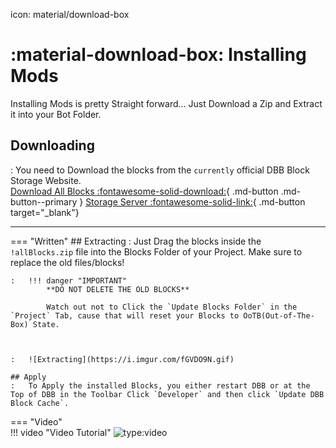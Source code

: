 icon: material/download-box

# :material-download-box: Installing Mods

Installing Mods is pretty Straight forward... Just Download a Zip and Extract it into your Bot Folder.

## Downloading

:   You need to Download the blocks from the `currently` official DBB Block Storage Website.  
    [Download All Blocks :fontawesome-solid-download:](https://blocks.dbb.software/Blocks/!allBlocks.zip){ .md-button .md-button--primary }
    [Storage Server :fontawesome-solid-link:](https://blocks.dbb.software/Blocks/){ .md-button target="_blank"}

---

=== "Written"
    ## Extracting
    :   Just Drag the blocks inside the `!allBlocks.zip` file into the Blocks Folder of your Project. Make sure to replace the old files/blocks!

    :   !!! danger "IMPORTANT"
            **DO NOT DELETE THE OLD BLOCKS**  

            Watch out not to Click the `Update Blocks Folder` in the `Project` Tab, cause that will reset your Blocks to OoTB(Out-of-The-Box) State.



    :   ![Extracting](https://i.imgur.com/fGVDO9N.gif)

    ## Apply
    :   To Apply the installed Blocks, you either restart DBB or at the Top of DBB in the Toolbar Click `Developer` and then click `Update DBB Block Cache`.

=== "Video"   
    !!! video "Video Tutorial"
        ![type:video](https://www.youtube.com/embed/7QZyGmr5LVM)
